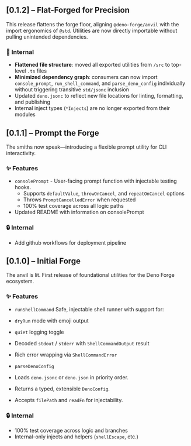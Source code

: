 ## [0.1.2] – Flat-Forged for Precision

This release flattens the forge floor, aligning `@deno-forge/anvil` with the import ergonomics of `@std`. Utilities are now directly importable without pulling unintended dependencies.

### 🔧 Internal

- **Flattened file structure**: moved all exported utilities from `/src` to top-level `.ts` files
- **Minimized dependency graph**: consumers can now import `console_prompt`, `run_shell_command`, and `parse_deno_config` individually without triggering transitive `std/jsonc` inclusion
- Updated `deno.jsonc` to reflect new file locations for linting, formatting, and publishing
- Internal inject types (`*Injects`) are no longer exported from their modules

## [0.1.1] – Prompt the Forge

The smiths now speak—introducing a flexible prompt utility for CLI interactivity.

### ✨ Features

- `consolePrompt` - User-facing prompt function with injectable testing hooks.
  - Supports `defaultValue`, `throwOnCancel`, and `repeatOnCancel` options
  - Throws `PromptCancelledError` when requested
  - 100% test coverage across all logic paths
- Updated README with information on consolePrompt

### 🔒 Internal
  - Add github workflows for deployment pipeline
  
## [0.1.0] – Initial Forge

The anvil is lit. First release of foundational utilities for the Deno Forge ecosystem.

### ✨ Features

- `runShellCommand`
  Safe, injectable shell runner with support for:
- `dryRun` mode with emoji output
- `quiet` logging toggle
- Decoded `stdout` / `stderr` with `ShellCommandOutput` result
- Rich error wrapping via `ShellCommandError`

- `parseDenoConfig`
- Loads `deno.jsonc` or `deno.json` in priority order.
- Returns a typed, extensible `DenoConfig`.
- Accepts `filePath` and `readFn` for injectability.

### 🔒 Internal

- 100% test coverage across logic and branches
- Internal-only injects and helpers (`shellEscape`, etc.)
